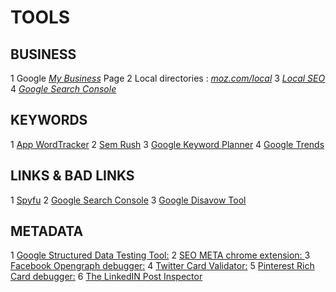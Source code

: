 # TOOLS

## BUSINESS

  1 Google [*My Business*](https://www.google.com/intl/fr_fr/business/) Page
  2 Local directories : [*moz.com/local*](https://moz.com/local)
  3 [*Local SEO*](https://seo.co/local-seo/)
  4 [*Google Search Console*](https://developers.google.com/search)

## KEYWORDS

  1 [App WordTracker](https://www.wordtracker.com/)
  2 [Sem Rush](https://www.semrush.com/)
  3 [Google Keyword Planner](https://ads.google.com/home/tools/keyword-pla)
  4 [Google Trends](https://trends.google.com/trends/)

## LINKS & BAD LINKS

  1 [Spyfu](https://www.spyfu.com/)
  2 [Google Search Console](https://search.google.com/search-console/)
  3 [Google Disavow Tool](https://support.google.com/webmasters/answer/)

## METADATA

  1 [Google Structured Data Testing Tool:](https://search.google.com/structured-dat/testing-tool)
  2 [SEO META chrome extension: ](http://www.seo-extension.com)
  3 [Facebook Opengraph debugger:](https://developers.facebook.com/tools/debug/)
  4 [Twitter Card Validator:](https://cards-dev.twitter.com/validator/)
  5 [Pinterest Rich Card debugger:](https://developers.pinterestcom/tools/url-debugger/)
  6 [The LinkedIN Post Inspector](https://www.linkedin.com/post-inspector/)
